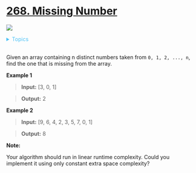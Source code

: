 # [268. Missing Number](https://leetcode.com/problems/missing-number/description/)

![](https://img.shields.io/badge/Difficulty-Easy-green.svg)

<details>
<summary style="color:#4FC3F7">Topics</summary>

* [`Array`](https://leetcode.com/tag/array/)
* [`Math`](https://leetcode.com/tag/math/)
* [`Bit Manipulation`](https://leetcode.com/tag/bit-manipulation/)

</details>
<br />


Given an array containing n distinct numbers taken from `0, 1, 2, ..., n`, find the one that is missing from the array.

**Example 1**

> **Input:** [3, 0, 1]

> **Output:** 2


**Example 2**

> **Input:** [9, 6, 4, 2, 3, 5, 7, 0, 1]

> **Output:** 8

**Note:**

Your algorithm should run in linear runtime complexity. Could you implement it using only constant extra space complexity?